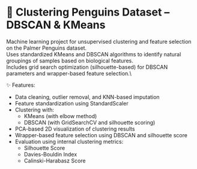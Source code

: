 # 🐧 Clustering Penguins Dataset – DBSCAN & KMeans
Machine learning project for unsupervised clustering and feature selection on the Palmer Penguins dataset.\
Uses standardized KMeans and DBSCAN algorithms to identify natural groupings of samples based on biological features.\
Includes grid search optimization (silhouette-based) for DBSCAN parameters and wrapper-based feature selection.\

✨ Features:
  - Data cleaning, outlier removal, and KNN-based imputation
  - Feature standardization using StandardScaler
  - Clustering with:
    - KMeans (with elbow method)
    - DBSCAN (with GridSearchCV and silhouette scoring)
  - PCA-based 2D visualization of clustering results
  - Wrapper-based feature selection using DBSCAN and silhouette score
  - Evaluation using internal clustering metrics:
    - Silhouette Score
    - Davies-Bouldin Index
    - Calinski-Harabasz Score

